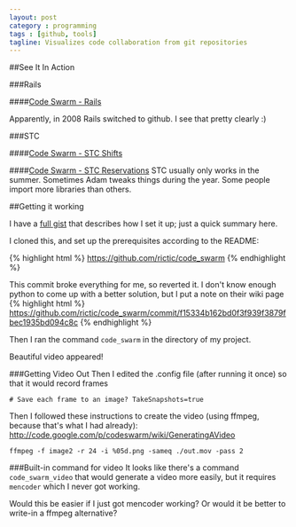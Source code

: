 ```yaml
---
layout: post
category : programming
tags : [github, tools]
tagline: Visualizes code collaboration from git repositories
---
```


##See It In Action


###Rails

####[Code Swarm - Rails](http://vimeo.com/2979844)

Apparently, in 2008 Rails switched to github. I see that pretty clearly :)

###STC

####[Code Swarm - STC Shifts](http://vimeo.com/55079451)

####[Code Swarm - STC Reservations](https://vimeo.com/55080278)
STC usually only works in the summer. Sometimes Adam tweaks things during the year. Some people import more libraries than others.


##Getting it working

I have a [full gist](https://gist.github.com/4234178) that describes how I set it up; just a quick summary here.

I cloned this, and set up the prerequisites according to the README:

{% highlight html %}
https://github.com/rictic/code_swarm
{% endhighlight %}

This commit broke everything for me, so reverted it. I don't know enough python to come up with a better solution, but I put a note on their wiki page
{% highlight html %}
https://github.com/rictic/code_swarm/commit/f15334b162bd0f3f939f3879fbec1935bd094c8c
{% endhighlight %}


Then I ran the command `code_swarm` in the directory of my project.

Beautiful video appeared!

###Getting Video Out
Then I edited the .config file (after running it once) so that it would record frames

`# Save each frame to an image?
TakeSnapshots=true`

Then I followed these instructions to create the video (using ffmpeg, because that's what I had already):
http://code.google.com/p/codeswarm/wiki/GeneratingAVideo

`ffmpeg -f image2 -r 24 -i %05d.png -sameq ./out.mov -pass 2`

###Built-in command for video
It looks like there's a command `code_swarm_video` that would generate a
video more easily, but it requires `mencoder` which I never got working.

Would this be easier if I just got mencoder working? Or would it be better to write-in a ffmpeg alternative?
